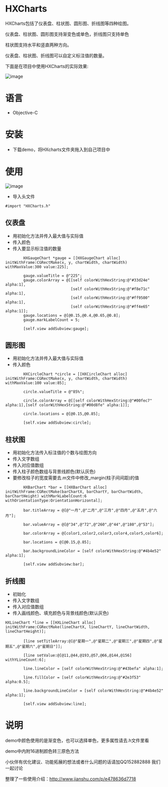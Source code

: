 # HXCharts

HXCharts包括了仪表盘、柱状图、圆形图、折线图等四种绘图。

仪表盘、柱状图、圆形图支持渐变色或单色，折线图只支持单色

柱状图支持水平和竖直两种方向。

仪表盘、柱状图、折线图可以自定义标注值的数量。

下面是在项目中使用HXCharts的实际效果:

![image](https://github.com/xuuhan/HXCharts/blob/master/xx.gif)

# 语言

* Objective-C

# 安装

* 下载demo，将HXcharts文件夹拖入到自己项目中

# 使用

![image](https://github.com/xuuhan/HXCharts/blob/master/xx1.gif)

* 导入头文件

```
#import "HXCharts.h"
```

## 仪表盘

* 用初始化方法并传入最大值与实际值
* 传入颜色
* 传入要显示标注值的数量
```
        HXGaugeChart *gauge = [[HXGaugeChart alloc] initWithFrame:CGRectMake(x, y, chartWidth, chartWidth) withMaxValue:300 value:225];
        
        gauge.valueTitle = @"225";
        gauge.colorArray = @[[self colorWithHexString:@"#33d24e" alpha:1],
                             [self colorWithHexString:@"#f8e71c" alpha:1],
                             [self colorWithHexString:@"#ff9500" alpha:1],
                             [self colorWithHexString:@"#ff4e65" alpha:1]];
        gauge.locations = @[@0.15,@0.4,@0.65,@0.8];
        gauge.markLabelCount = 5;
        
        [self.view addSubview:gauge];
```

## 圆形图

* 用初始化方法并传入最大值与实际值
* 传入颜色

```
        HXCircleChart *circle = [[HXCircleChart alloc] initWithFrame:CGRectMake(x, y, chartWidth, chartWidth) withMaxValue:100 value:85];
         
        circle.valueTitle = @"85%";
        
        circle.colorArray = @[[self colorWithHexString:@"#00fec7" alpha:1],[self colorWithHexString:@"#00d8fe" alpha:1]];
        
        circle.locations = @[@0.15,@0.85];
        
        [self.view addSubview:circle];
```

## 柱状图

* 用初始化方法传入标注值的个数与绘图方向
* 传入文字数组
* 传入对应值数组
* 传入柱子颜色数组与背景线颜色(默认灰色)
* 要修改柱子的宽度需要去.m文件中修改_margin(柱子间间距)的值

```
        HXBarChart *bar = [[HXBarChart alloc] initWithFrame:CGRectMake(barChartX, barChartY, barChartWidth, barChartHeight) withMarkLabelCount:6 withOrientationType:OrientationHorizontal];
        
        bar.titleArray = @[@"一月",@"二月",@"三月",@"四月",@"五月",@"六月"];
        
        bar.valueArray = @[@"34",@"72",@"260",@"44",@"180",@"53"];
        
        bar.colorArray = @[color1,color2,color3,color4,color5,color6];
        
        bar.locations = @[@0.15,@.85];
        
        bar.backgroundLineColor = [self colorWithHexString:@"#4b4e52" alpha:1];
        
        [self.view addSubview:bar];
```

## 折线图

* 初始化
* 传入文字数组
* 传入对应值数组
* 传入画线颜色、填充颜色与背景线颜色(默认灰色)

```
HXLineChart *line = [[HXLineChart alloc] initWithFrame:CGRectMake(lineChartX, lineChartY, lineChartWidth, lineChartHeight)];
        
        [line setTitleArray:@[@"星期一",@"星期二",@"星期三",@"星期四",@"星期五",@"星期六",@"星期日"]];
        
        [line setValue:@[@11,@44,@193,@57,@66,@144,@156] withYLineCount:6];
        
        line.lineColor = [self colorWithHexString:@"#43befa" alpha:1];
        
        line.fillColor = [self colorWithHexString:@"#2e3f53" alpha:0.5];
        
        line.backgroundLineColor = [self colorWithHexString:@"#4b4e52" alpha:1];
        
        [self.view addSubview:line];
```

# 说明

demo中颜色使用的是渐变色，也可以选择单色，更多属性请去.h文件里看

demo中内附16进制颜色转三原色方法 

小伙伴有优化建议、功能拓展的想法或者什么问题的话请加QQ152882888 我们一起讨论

整理了一些使用介绍：http://www.jianshu.com/p/e478636d7718
